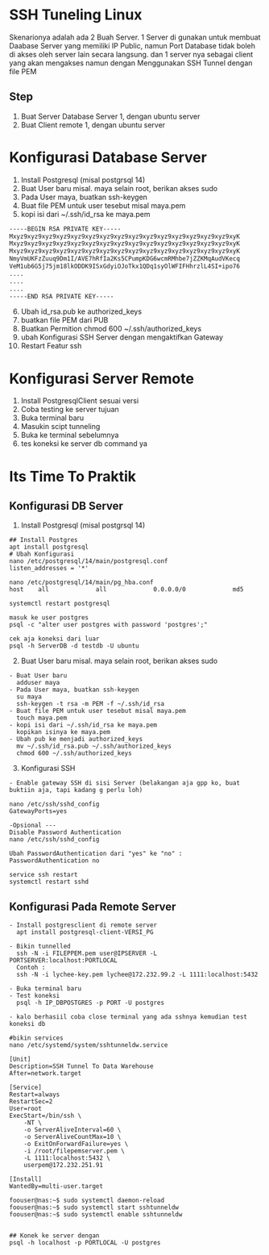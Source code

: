 # SSH Tuneling Linux
Skenarionya adalah ada 2 Buah Server. 1 Server di gunakan untuk membuat Daabase Server yang memiliki IP Public, namun Port Database tidak boleh di akses oleh server lain secara langsung. dan 1 server nya sebagai client yang akan mengakses namun dengan Menggunakan SSH Tunnel dengan file PEM

## Step
1. Buat Server Database Server 1, dengan ubuntu server 
2. Buat Client remote  1, dengan ubuntu server 

# Konfigurasi Database Server
1. Install Postgresql (misal postgrsql 14)
2. Buat User baru misal. maya selain root, berikan akses sudo 
3. Pada User maya, buatkan ssh-keygen
4. Buat file PEM untuk user tesebut misal maya.pem
5. kopi isi dari ~/.ssh/id_rsa ke maya.pem
```bash
-----BEGIN RSA PRIVATE KEY-----
Mxyz9xyz9xyz9xyz9xyz9xyz9xyz9xyz9xyz9xyz9xyz9xyz9xyz9xyz9xyz9xyK
Mxyz9xyz9xyz9xyz9xyz9xyz9xyz9xyz9xyz9xyz9xyz9xyz9xyz9xyz9xyz9xyK
Mxyz9xyz9xyz9xyz9xyz9xyz9xyz9xyz9xyz9xyz9xyz9xyz9xyz9xyz9xyz9xyK
NmyVmUKFzZuuq9Dm1I/AVE7hRfIa2Ks5CPumpKDG6wcmRMhbe7jZZKMqAudVKecq
VeM1ub6G5j75jm18lkODDK9ISxGdyiOJoTkx1QDq1syOlWFIFHhrzlL4SI+ipo76
....
....
....
-----END RSA PRIVATE KEY-----
```
6. Ubah id_rsa.pub ke authorized_keys  
7. buatkan file PEM dari PUB
8. Buatkan Permition chmod 600 ~/.ssh/authorized_keys
9. ubah Konfigurasi SSH Server dengan mengaktifkan Gateway
10. Restart Featur ssh


# Konfigurasi Server Remote
1. Install PostgresqlClient sesuai versi
2. Coba testing ke server tujuan 
3. Buka terminal baru 
4. Masukin scipt tunneling
5. Buka ke terminal sebelumnya 
6. tes koneksi ke server db command ya


# Its Time To Praktik
## Konfigurasi DB Server

1. Install Postgresql (misal postgrsql 14)

```
## Install Postgres
apt install postgresql
# Ubah Konfigurasi
nano /etc/postgresql/14/main/postgresql.conf
listen_addresses = '*'

nano /etc/postgresql/14/main/pg_hba.conf
host    all             all             0.0.0.0/0             md5

systemctl restart postgresql

masuk ke user postgres
psql -c "alter user postgres with password 'postgres';"

cek aja koneksi dari luar 
psql -h ServerDB -d testdb -U ubuntu

```

2. Buat User baru misal. maya selain root, berikan akses sudo 

```
- Buat User baru
  adduser maya
- Pada User maya, buatkan ssh-keygen
  su maya
  ssh-keygen -t rsa -m PEM -f ~/.ssh/id_rsa
- Buat file PEM untuk user tesebut misal maya.pem
  touch maya.pem
- kopi isi dari ~/.ssh/id_rsa ke maya.pem
  kopikan isinya ke maya.pem
- Ubah pub ke menjadi authorized_keys
  mv ~/.ssh/id_rsa.pub ~/.ssh/authorized_keys
  chmod 600 ~/.ssh/authorized_keys
```

3. Konfigurasi SSH 
```
- Enable gateway SSH di sisi Server (belakangan aja gpp ko, buat buktiin aja, tapi kadang g perlu loh)

nano /etc/ssh/sshd_config
GatewayPorts=yes

-Opsional ---
Disable Password Authentication
nano /etc/ssh/sshd_config

Ubah PasswordAuthentication dari "yes" ke "no" :
PasswordAuthentication no

service ssh restart
systemctl restart sshd
```


## Konfigurasi Pada Remote Server
```
- Install postgresclient di remote server
  apt install postgresql-client-VERSI_PG

- Bikin tunnelled
  ssh -N -i FILEPPEM.pem user@IPSERVER -L PORTSERVER:localhost:PORTLOCAL
  Contoh :
  ssh -N -i lychee-key.pem lychee@172.232.99.2 -L 1111:localhost:5432

- Buka terminal baru
- Test koneksi 
  psql -h IP_DBPOSTGRES -p PORT -U postgres

- kalo berhasiil coba close terminal yang ada sshnya kemudian test koneksi db
   
#bikin services
nano /etc/systemd/system/sshtunneldw.service

[Unit]
Description=SSH Tunnel To Data Warehouse
After=network.target

[Service]
Restart=always
RestartSec=2
User=root
ExecStart=/bin/ssh \
    -NT \
    -o ServerAliveInterval=60 \
    -o ServerAliveCountMax=10 \
    -o ExitOnForwardFailure=yes \
    -i /root/filepemserver.pem \
    -L 1111:localhost:5432 \
    userpem@172.232.251.91

[Install]
WantedBy=multi-user.target

foouser@nas:~$ sudo systemctl daemon-reload
foouser@nas:~$ sudo systemctl start sshtunneldw
foouser@nas:~$ sudo systemctl enable sshtunneldw


## Konek ke server dengan 
psql -h localhost -p PORTLOCAL -U postgres

```
